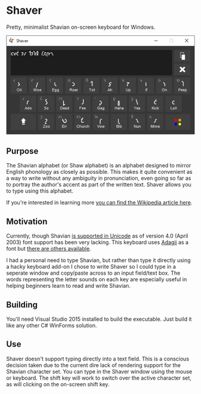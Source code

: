 # Shaver
Pretty, minimalist Shavian on-screen keyboard for Windows.

![Screenshot](screenshot.png)

## Purpose
The Shavian alphabet (or Shaw alphabet) is an alphabet designed to mirror English phonology as closely as possible. This makes it quite convenient as a way to write without any ambiguity in pronunciation, even going so far as to portray the author's accent as part of the written text. Shaver allows you to type using this alphabet.

If you're interested in learning more [you can find the Wikipedia article here](https://en.wikipedia.org/wiki/Shavian_alphabet).

## Motivation
Currently, though Shavian [is supported in Unicode](https://en.wikipedia.org/wiki/Shavian_alphabet#Unicode) as of version 4.0 (April 2003) font support has been very lacking. This keyboard uses [Adagii](http://www.i18nguy.com/unicode/unicode-font.html) as a font but [there are others available](https://en.wikipedia.org/wiki/Shavian_alphabet#Fonts).

I had a personal need to type Shavian, but rather than type it directly using a hacky keyboard add-on I chose to write Shaver so I could type in a seperate window and copy/paste across to an input field/text box. The words representing the letter sounds on each key are especially useful in helping beginners learn to read and write Shavian.

## Building
You'll need Visual Studio 2015 installed to build the executable. Just build it like any other C# WinForms solution.

## Use
Shaver doesn't support typing directly into a text field. This is a conscious decision taken due to the current dire lack of rendering support for the Shavian character set. You can type in the Shaver window using the mouse or keyboard. The shift key will work to switch over the active character set, as will clicking on the on-screen shift key.
